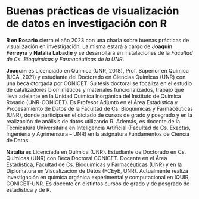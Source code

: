 # Buenas prácticas de visualización de datos en investigación con R

**R en Rosario** cierra el año 2023 con una charla sobre buenas prácticas de visualización en investigación. La misma estará a cargo de **Joaquín Ferreyra** y **Natalia Labadie** y se desarrollará en instalaciones de la *Facultad de Cs. Bioquímicas y Farmacéuticas de la UNR*.

**Joaquín** es Licenciado en Química (UNR, 2018), Prof. Superior en Química (UCA, 2021) y estudiante del Doctorado en Ciencias Químicas (UNR) con una beca otorgada por CONICET. Su tesis doctoral se focaliza en el estudio de catalizadores biomiméticos y materiales funcionalizados, trabajo que lleva adelante en la Unidad Química Inorgánica del Instituto de Química Rosario (UNR-CONICET). Es Profesor Adjunto en el Área Estadística y Procesamiento de Datos de la Facultad de Cs. Bioquímicas y Farmacéuticas (UNR), donde participa en el dictado de cursos de grado y posgrado y en la realización de análisis de datos utilizando R. Además, es docente de la Tecnicatura Universitaria en Inteligencia Artificial (Facultad de Cs. Exactas, Ingeniería y Agrimensura – UNR) en la asignatura Fundamentos de Ciencia de Datos.

**Natalia** es Licenciada en Química (UNR). Estudiante de Doctorado en Cs. Químicas (UNR) con Beca Doctoral CONICET. Docente en el Área Estadística, Facultad de Cs. Bioquímicas y Farmacéuticas (UNR) y en la Diplomatura en Visualización de Datos (FCEyE, UNR). Actualmente realiza investigación en química orgánica experimental y computacional en IQUIR, CONICET-UNR. Es docente en distintos cursos de grado y de posgrado de estadística y de R.
